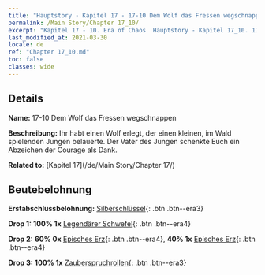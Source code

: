 ```yaml
---
title: "Hauptstory - Kapitel 17 - 17-10 Dem Wolf das Fressen wegschnappen"
permalink: /Main Story/Chapter 17_10/
excerpt: "Kapitel 17 - 10. Era of Chaos  Hauptstory - Kapitel 17_10. 17-10 Dem Wolf das Fressen wegschnappen"
last_modified_at: 2021-03-30
locale: de
ref: "Chapter 17_10.md"
toc: false
classes: wide
---
```


## Details

 **Name:** 17-10 Dem Wolf das Fressen wegschnappen

 **Beschreibung:** Ihr habt einen Wolf erlegt, der einen kleinen, im Wald spielenden Jungen belauerte. Der Vater des Jungen schenkte Euch ein Abzeichen der Courage als Dank.

 **Related to:** [Kapitel 17](/de/Main Story/Chapter 17/)

## Beutebelohnung

 **Erstabschlussbelohnung:** [Silberschlüssel](/de/Items/con_693/){: .btn .btn--era3}

 **Drop 1:** **100% 1x** [Legendärer Schwefel](/de/Items/mat_57/){: .btn .btn--era4}

 **Drop 2:** **60% 0x** [Episches Erz](/de/Items/mat_47/){: .btn .btn--era4}, **40% 1x** [Episches Erz](/de/Items/mat_47/){: .btn .btn--era4}

 **Drop 3:** **100% 1x** [Zauberspruchrollen](/de/Items/con_694/){: .btn .btn--era3}

